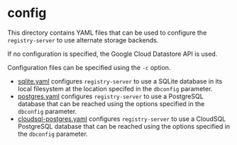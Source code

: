 # config

This directory contains YAML files that can be used to configure the
`registry-server` to use alternate storage backends.

If no configuration is specified, the Google Cloud Datastore API is used.

Configuration files can be specified using the `-c` option.

- [sqlite.yaml](sqlite.yaml) configures `registry-server` to use a SQLite
  database in its local filesystem at the location specifed in the `dbconfig`
  parameter.
- [postgres.yaml](postgres.yaml) configures `registry-server` to use a
  PostgreSQL database that can be reached using the options specified in the
  `dbconfig` parameter.
- [cloudsql-postgres.yaml](cloudsql-postgres.yaml) configures `registry-server`
  to use a CloudSQL PostgreSQL database that can be reached using the options
  specified in the `dbconfig` parameter.
